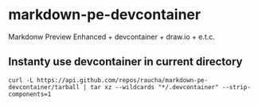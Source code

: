 # markdown-pe-devcontainer

Markdonw Preview Enhanced + devcontainer + draw.io + e.t.c.


## Instanty use devcontainer in current directory

```
curl -L https://api.github.com/repos/raucha/markdown-pe-devcontainer/tarball | tar xz --wildcards "*/.devcontainer" --strip-components=1
```
